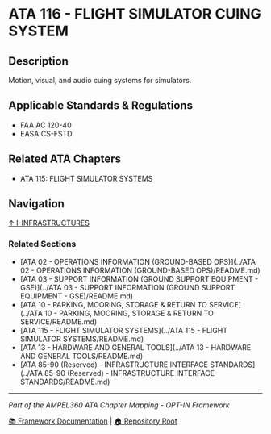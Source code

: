 # ATA 116 - FLIGHT SIMULATOR CUING SYSTEM

## Description

Motion, visual, and audio cuing systems for simulators.

## Applicable Standards & Regulations

- FAA AC 120-40
- EASA CS-FSTD

## Related ATA Chapters

- ATA 115: FLIGHT SIMULATOR SYSTEMS

## Navigation

[↑ I-INFRASTRUCTURES](../README.md)

### Related Sections

- [ATA 02 - OPERATIONS INFORMATION (GROUND-BASED OPS)](../ATA 02 - OPERATIONS INFORMATION (GROUND-BASED OPS)/README.md)
- [ATA 03 - SUPPORT INFORMATION (GROUND SUPPORT EQUIPMENT - GSE)](../ATA 03 - SUPPORT INFORMATION (GROUND SUPPORT EQUIPMENT - GSE)/README.md)
- [ATA 10 - PARKING, MOORING, STORAGE & RETURN TO SERVICE](../ATA 10 - PARKING, MOORING, STORAGE & RETURN TO SERVICE/README.md)
- [ATA 115 - FLIGHT SIMULATOR SYSTEMS](../ATA 115 - FLIGHT SIMULATOR SYSTEMS/README.md)
- [ATA 13 - HARDWARE AND GENERAL TOOLS](../ATA 13 - HARDWARE AND GENERAL TOOLS/README.md)
- [ATA 85-90 (Reserved) - INFRASTRUCTURE INTERFACE STANDARDS](../ATA 85-90 (Reserved) - INFRASTRUCTURE INTERFACE STANDARDS/README.md)

---

*Part of the AMPEL360 ATA Chapter Mapping - OPT-IN Framework*

[📚 Framework Documentation](../../README.md) | [🏠 Repository Root](../../../README.md)
